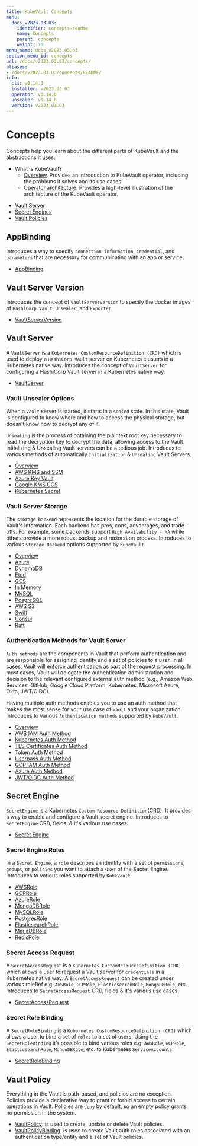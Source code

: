 ```yaml
---
title: KubeVault Concepts
menu:
  docs_v2023.03.03:
    identifier: concepts-readme
    name: Concepts
    parent: concepts
    weight: 10
menu_name: docs_v2023.03.03
section_menu_id: concepts
url: /docs/v2023.03.03/concepts/
aliases:
- /docs/v2023.03.03/concepts/README/
info:
  cli: v0.14.0
  installer: v2023.03.03
  operator: v0.14.0
  unsealer: v0.14.0
  version: v2023.03.03
---
```


# Concepts

Concepts help you learn about the different parts of KubeVault and the abstractions it uses.

- What is KubeVault?
  - [Overview](/docs/v2023.03.03/concepts/overview). Provides an introduction to KubeVault operator, including the problems it solves and its use cases.
  - [Operator architecture](/docs/v2023.03.03/concepts/architecture). Provides a high-level illustration of the architecture of the KubeVault operator.

<ul class="nav nav-tabs" id="conceptsTab" role="tablist">
  <li class="nav-item">
    <a class="nav-link active" id="vault-server-tab" data-toggle="tab" href="#vault-server" role="tab" aria-controls="vault-server" aria-selected="true">Vault Server</a>
  </li>
  <li class="nav-item">
    <a class="nav-link" id="secret-engine-tab" data-toggle="tab" href="#secret-engine" role="tab" aria-controls="secret-engine" aria-selected="false">Secret Engines</a>
  </li>
  <li class="nav-item">
    <a class="nav-link" id="vault-policy-tab" data-toggle="tab" href="#vault-policy" role="tab" aria-controls="vault-policy" aria-selected="false">Vault Policies</a>
  </li>
</ul>
<div class="tab-content" id="conceptsTabContent">
  <div class="tab-pane fade show active" id="vault-server" role="tabpanel" aria-labelledby="vault-server-tab">

## AppBinding

Introduces a way to specify `connection information`, `credential`, and `parameters` that are necessary for communicating with an app or service.

- [AppBinding](/docs/v2023.03.03/concepts/vault-server-crds/auth-methods/appbinding)

## Vault Server Version

Introduces the concept of `VaultServerVersion` to specify the docker images of `HashiCorp Vault`, `Unsealer`, and `Exporter`.

- [VaultServerVersion](/docs/v2023.03.03/concepts/vault-server-crds/vaultserverversion)

## Vault Server

A `VaultServer` is a `Kubernetes CustomResourceDefinition (CRD)` which is used to deploy a `HashiCorp Vault` server on Kubernetes clusters in a Kubernetes native way. Introduces the concept of `VaultServer` for configuring a HashiCorp Vault server in a Kubernetes native way.

- [VaultServer](/docs/v2023.03.03/concepts/vault-server-crds/vaultserver)

### Vault Unsealer Options
When a `Vault` server is started, it starts in a `sealed` state. In this state, Vault is configured to know where and how to access the physical storage, but doesn't know how to decrypt any of it.

`Unsealing` is the process of obtaining the plaintext root key necessary to read the decryption key to decrypt the data, allowing access to the Vault. Initializing & Unsealing Vault servers can be a tedious job. 
Introduces to various methods of automatically `Initialization` & `Unsealing` Vault Servers.

- [Overview](/docs/v2023.03.03/concepts/vault-server-crds/unsealer/overview)
- [AWS KMS and SSM](/docs/v2023.03.03/concepts/vault-server-crds/unsealer/aws_kms_ssm)
- [Azure Key Vault](/docs/v2023.03.03/concepts/vault-server-crds/unsealer/azure_key_vault)
- [Google KMS GCS](/docs/v2023.03.03/concepts/vault-server-crds/unsealer/google_kms_gcs)
- [Kubernetes Secret](/docs/v2023.03.03/concepts/vault-server-crds/unsealer/kubernetes_secret)
  
### Vault Server Storage
The `storage backend` represents the location for the durable storage of Vault's information. Each backend has pros, cons, advantages, and trade-offs. For example, some backends support `High Availability - HA` while others provide a more robust backup and restoration process. Introduces to various `Storage Backend` options supported by `KubeVault`.

- [Overview](/docs/v2023.03.03/concepts/vault-server-crds/storage/overview)
- [Azure](/docs/v2023.03.03/concepts/vault-server-crds/storage/azure)
- [DynamoDB](/docs/v2023.03.03/concepts/vault-server-crds/storage/dynamodb)
- [Etcd](/docs/v2023.03.03/concepts/vault-server-crds/storage/etcd)
- [GCS](/docs/v2023.03.03/concepts/vault-server-crds/storage/gcs)
- [In Memory](/docs/v2023.03.03/concepts/vault-server-crds/storage/inmem)
- [MySQL](/docs/v2023.03.03/concepts/vault-server-crds/storage/mysql)
- [PosgreSQL](/docs/v2023.03.03/concepts/vault-server-crds/storage/postgresql)
- [AWS S3](/docs/v2023.03.03/concepts/vault-server-crds/storage/s3)
- [Swift](/docs/v2023.03.03/concepts/vault-server-crds/storage/swift)
- [Consul](/docs/v2023.03.03/concepts/vault-server-crds/storage/consul)
- [Raft](/docs/v2023.03.03/concepts/vault-server-crds/storage/raft)

### Authentication Methods for Vault Server
`Auth methods` are the components in Vault that perform authentication and are responsible for assigning identity and a set of policies to a user. In all cases, Vault will enforce authentication as part of the request processing. In most cases, Vault will delegate the authentication administration and decision to the relevant configured external auth method (e.g., Amazon Web Services, GitHub, Google Cloud Platform, Kubernetes, Microsoft Azure, Okta, JWT/OIDC).

Having multiple auth methods enables you to use an auth method that makes the most sense for your use case of `Vault` and your organization.
Introduces to various `Authentication methods` supported by `KubeVault`.

- [Overview](/docs/v2023.03.03/concepts/vault-server-crds/auth-methods/overview)
- [AWS IAM Auth Method](/docs/v2023.03.03/concepts/vault-server-crds/auth-methods/aws-iam)
- [Kubernetes Auth Method](/docs/v2023.03.03/concepts/vault-server-crds/auth-methods/kubernetes)
- [TLS Certificates Auth Method](/docs/v2023.03.03/concepts/vault-server-crds/auth-methods/tls)
- [Token Auth Method](/docs/v2023.03.03/concepts/vault-server-crds/auth-methods/token)
- [Userpass Auth Method](/docs/v2023.03.03/concepts/vault-server-crds/auth-methods/userpass)
- [GCP IAM Auth Method](/docs/v2023.03.03/concepts/vault-server-crds/auth-methods/gcp-iam)
- [Azure Auth Method](/docs/v2023.03.03/concepts/vault-server-crds/auth-methods/azure)
- [JWT/OIDC Auth Method](/docs/v2023.03.03/concepts/vault-server-crds/auth-methods/jwt-oidc)

</div>
<div class="tab-pane fade" id="secret-engine" role="tabpanel" aria-labelledby="secret-engine-tab">

## Secret Engine

`SecretEngine` is a Kubernetes `Custom Resource Definition`(CRD). It provides a way to enable and configure a Vault secret engine. Introduces to `SecretEngine` CRD, fields, & it's various use cases.

- [Secret Engine](/docs/v2023.03.03/concepts/secret-engine-crds/secretengine)

### Secret Engine Roles
In a `Secret Engine`, a `role` describes an identity with a set of `permissions`, `groups`, or `policies` you want to attach a user of the Secret Engine. Introduces to various roles supported by `KubeVault`.

- [AWSRole](/docs/v2023.03.03/concepts/secret-engine-crds/aws-secret-engine/awsrole)
- [GCPRole](/docs/v2023.03.03/concepts/secret-engine-crds/gcp-secret-engine/gcprole)
- [AzureRole](/docs/v2023.03.03/concepts/secret-engine-crds/azure-secret-engine/azurerole)
- [MongoDBRole](/docs/v2023.03.03/concepts/secret-engine-crds/database-secret-engine/mongodb)
- [MySQLRole](/docs/v2023.03.03/concepts/secret-engine-crds/database-secret-engine/mysql)
- [PostgresRole](/docs/v2023.03.03/concepts/secret-engine-crds/database-secret-engine/postgresrole)
- [ElasticsearchRole](/docs/v2023.03.03/concepts/secret-engine-crds/database-secret-engine/elasticsearch)
- [MariaDBRole](/docs/v2023.03.03/concepts/secret-engine-crds/database-secret-engine/mariadb)
- [RedisRole](/docs/v2023.03.03/concepts/secret-engine-crds/database-secret-engine/redis)
  
### Secret Access Request
A `SecretAccessRequest` is a `Kubernetes CustomResourceDefinition (CRD)` which allows a user to request a Vault server for `credentials` in a Kubernetes native way. A `SecretAccessRequest` can be created under various roleRef e.g: `AWSRole`, `GCPRole`, `ElasticsearchRole`, `MongoDBRole`, etc. Introduces to `SecretAccessRequest` CRD, fields & it's various use cases.

- [SecretAccessRequest](/docs/v2023.03.03/concepts/secret-engine-crds/secret-access-request)

### Secret Role Binding
A `SecretRoleBinding` is a `Kubernetes CustomResourceDefinition (CRD)` which allows a user to bind a set of `roles` to a set of `users`. Using the `SecretRoleBinding` it’s possible to bind various roles e.g: `AWSRole`, `GCPRole`, `ElasticsearchRole`, `MongoDBRole`, etc. to Kubernetes `ServiceAccounts`.

- [SecretRoleBinding](/docs/v2023.03.03/concepts/secret-engine-crds/secret-role-binding)

</div>
<div class="tab-pane fade" id="vault-policy" role="tabpanel" aria-labelledby="vault-policy-tab">

## Vault Policy

Everything in the Vault is path-based, and policies are no exception. Policies provide a declarative way to grant or forbid access to certain operations in Vault. Policies are `deny` by default, so an empty policy grants no permission in the system.

- [VaultPolicy](/docs/v2023.03.03/concepts/policy-crds/vaultpolicy): is used to create, update or delete Vault policies.
- [VaultPolicyBinding](/docs/v2023.03.03/concepts/policy-crds/vaultpolicybinding): is used to create Vault auth roles associated with an authentication type/entity and a set of Vault policies.

</div>
</div>

